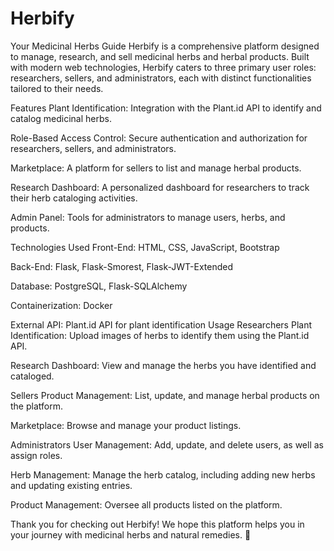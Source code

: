 # Herbify
Your Medicinal Herbs Guide
Herbify is a comprehensive platform designed to manage, research, and sell medicinal herbs and herbal products. Built with modern web technologies, Herbify caters to three primary user roles: researchers, sellers, and administrators, each with distinct functionalities tailored to their needs.

Features
Plant Identification: Integration with the Plant.id API to identify and catalog medicinal herbs.

Role-Based Access Control: Secure authentication and authorization for researchers, sellers, and administrators.

Marketplace: A platform for sellers to list and manage herbal products.

Research Dashboard: A personalized dashboard for researchers to track their herb cataloging activities.

Admin Panel: Tools for administrators to manage users, herbs, and products.

Technologies Used
Front-End: HTML, CSS, JavaScript, Bootstrap

Back-End: Flask, Flask-Smorest, Flask-JWT-Extended

Database: PostgreSQL, Flask-SQLAlchemy

Containerization: Docker

External API: Plant.id API for plant identification
Usage
Researchers
Plant Identification: Upload images of herbs to identify them using the Plant.id API.

Research Dashboard: View and manage the herbs you have identified and cataloged.

Sellers
Product Management: List, update, and manage herbal products on the platform.

Marketplace: Browse and manage your product listings.

Administrators
User Management: Add, update, and delete users, as well as assign roles.

Herb Management: Manage the herb catalog, including adding new herbs and updating existing entries.

Product Management: Oversee all products listed on the platform.

Thank you for checking out Herbify! We hope this platform helps you in your journey with medicinal herbs and natural remedies. 🌿
